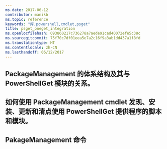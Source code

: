 ```yaml
---
ms.date: 2017-06-12
contributor: manikb
ms.topic: reference
keywords: "库,powershell,cmdlet,psget"
title: psget_oneget_integration
ms.openlocfilehash: 093860217c736278a7aede91cad40072efe5c38c
ms.sourcegitcommit: 75f70c7df01eea5e7a2c16f9a3ab1dd437a1f8fd
ms.translationtype: HT
ms.contentlocale: zh-CN
ms.lasthandoff: 06/12/2017
---
```

## <a name="architecture-of-packagemanagement-and-its-relationship-with-powershellget-module"></a>PackageManagement 的体系结构及其与 PowerShellGet 模块的关系。

## <a name="how-to-use-packagemanagement-cmdlets-for-discovering-installing-updating-and-inventory-of-scripts-and-modules-using-powershellget-provider"></a>如何使用 PackageManagement cmdlet 发现、安装、更新和清点使用 PowerShellGet 提供程序的脚本和模块。

## <a name="pakagemanagement-commands"></a>PakageManagement 命令

